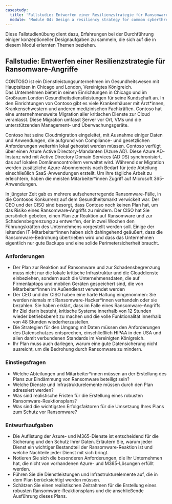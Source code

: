 ```yaml
---
casestudy:
  title: 'Fallstudie: Entwerfen einer Resilienzstrategie für Ransomware-Angriffe'
  module: 'Module 04: Design a resiliency strategy for common cyberthreats like ransomware'
---
```

Diese Fallstudienübung dient dazu, Erfahrungen bei der Durchführung einiger konzeptioneller Designaufgaben zu sammeln, die sich auf die in diesem Modul erlernten Themen beziehen.

## Fallstudie: Entwerfen einer Resilienzstrategie für Ransomware-Angriffe
 
CONTOSO ist ein Dienstleistungsunternehmen im Gesundheitswesen mit Hauptsitzen in Chicago und London, Vereinigtes Königreich.  
Das Unternehmen bietet in seinen Einrichtungen in Chicago und im Großraum London Gesundheitsdienstleistungen für seine Kundschaft an.  In den Einrichtungen von Contoso gibt es viele Krankenhäuser mit Ärzt*innen, Krankenschwestern und anderen medizinischen Fachkräften. Contoso hat eine unternehmensweite Migration aller kritischen Dienste zur Cloud veranlasst. Diese Migration umfasst Server vor Ort, VMs und die unterstützenden Management- und Überwachungsgeräte.

Contoso hat seine Cloudmigration eingeleitet, mit Ausnahme einiger Daten und Anwendungen, die aufgrund von Compliance- und gesetzlichen Anforderungen weiterhin lokal gehostet werden müssen. Contoso verfügt über einen Azure Active Directory-Mandanten (Azure AD). Diese Azure AD-Instanz wird mit Active Directory Domain Services (AD DS) synchronisiert, das auf lokalen Domänencontrollern verwaltet wird. Während der Migration werden zusätzliche Azure-Abonnements nach Bedarf für jede Abteilung einschließlich SaaS-Anwendungen erstellt. Um ihre tägliche Arbeit zu erleichtern, haben die meisten Mitarbeiter*innen Zugriff auf Microsoft 365-Anwendungen.  
 
In jüngster Zeit gab es mehrere aufsehenerregende Ransomware-Fälle, in die Contosos Konkurrenz auf dem Gesundheitsmarkt verwickelt war. Der CEO und der CISO sind besorgt, dass Contoso noch keinen Plan hat, um das Risiko eines Ransomware-Angriffs zu mindern. Der CISO hat Sie persönlich gebeten, einen Plan zur Reaktion auf Ransomware und zur Schadensbegrenzung zu entwerfen, der in zwei Wochen den Führungskräften des Unternehmens vorgestellt werden soll. Einige der leitenden IT-Mitarbeiter*innen haben sich dahingehend geäußert, dass die Ransomware-Bedrohung übertrieben wird und dass das Unternehmen eigentlich nur gute Backups und eine solide Perimetersicherheit braucht.
 
### Anforderungen

* Der Plan zur Reaktion auf Ransomware und zur Schadensbegrenzung muss nicht nur die lokale kritische Infrastruktur und die Clouddienste einbeziehen, sondern auch die Unternehmensdaten, die auf Firmenlaptops und mobilen Geräten gespeichert sind, die von Mitarbeiter*innen im Außendienst verwendet werden
* Der CEO und der CISO haben eine harte Haltung eingenommen: Sie werden niemals mit Ransomware-Hacker*innen verhandeln oder sie bezahlen. Sie haben erklärt, dass im Falle eines Ransomware-Angriffs ihr Ziel darin besteht, kritische Systeme innerhalb von 12 Stunden wieder betriebsbereit zu machen und die volle Funktionalität innerhalb von 48 Stunden wiederherzustellen.
* Die Strategien für den Umgang mit Daten müssen den Anforderungen des Datenschutzes entsprechen, einschließlich HIPAA in den USA und allen damit verbundenen Standards im Vereinigten Königreich.
* Ihr Plan muss auch darlegen, warum eine gute Datensicherung nicht ausreicht, um die Bedrohung durch Ransomware zu mindern.

### Einstiegsfragen

* Welche Abteilungen und Mitarbeiter*innen müssen an der Erstellung des Plans zur Eindämmung von Ransomware beteiligt sein? 
* Welche Dienste und Infrastrukturelemente müssen durch den Plan adressiert werden? 
* Was sind realistische Fristen für die Erstellung eines robusten Ransomware-Reaktionsplans?
* Was sind die wichtigsten Erfolgsfaktoren für die Umsetzung Ihres Plans zum Schutz vor Ransomware?

### Entwurfsaufgaben

* Die Auflistung der Azure- und M365-Dienste ist entscheidend für die Sicherung und den Schutz Ihrer Daten. Erläutern Sie, warum jeder Dienst ein wichtiger Bestandteil der Ransomware-Reaktion ist und welche Nachteile jeder Dienst mit sich bringt.
* Notieren Sie sich die besonderen Anforderungen, die Ihr Unternehmen hat, die nicht von vorhandenen Azure- und M365-Lösungen erfüllt werden.
* Führen Sie die Dienstleistungen und Infrastrukturelemente auf, die in dem Plan berücksichtigt werden müssen.
* Schätzen Sie einen realistischen Zeitrahmen für die Erstellung eines robusten Ransomware-Reaktionsplans und die anschließende Ausführung dieses Plans. 